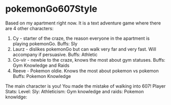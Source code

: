 # pokemonGo607Style

Based on my apartment right now. It is a text adventure game where there are 4 other characters: 

1) Cy - starter of the craze, the reason everyone in the apartment is playing pokemonGo. 
Buffs: Sly 
2) Laurz - dislikes pokemonGo but can walk very far and very fast. Will accompany if persuasive. 
Buffs: Athletic 
3) Co-vir - newbie to the craze, knows the most about gym statuses. 
Buffs: Gym Knowledge and Raids
4) Reeve - Pokemon oldie. Knows the most about pokemon vs pokemon
Buffs: Pokemon Knowledge

The main character is you! You made the mistake of walking into 607!
Player Stats:
Level:
Sly:
Athleticism:
Gym knowledge and raids:
Pokemon knowldge:



